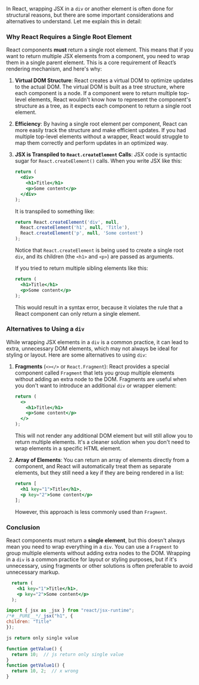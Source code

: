 In React, wrapping JSX in a `div` or another element is often done for structural reasons, but there are some important considerations and alternatives to understand. Let me explain this in detail:

### Why React Requires a Single Root Element

React components **must** return a single root element. This means that if you want to return multiple JSX elements from a component, you need to wrap them in a single parent element. This is a core requirement of React’s rendering mechanism, and here's why:

1. **Virtual DOM Structure**: React creates a virtual DOM to optimize updates to the actual DOM. The virtual DOM is built as a tree structure, where each component is a node. If a component were to return multiple top-level elements, React wouldn't know how to represent the component's structure as a tree, as it expects each component to return a single root element.
   
2. **Efficiency**: By having a single root element per component, React can more easily track the structure and make efficient updates. If you had multiple top-level elements without a wrapper, React would struggle to map them correctly and perform updates in an optimized way.

3. **JSX is Transpiled to `React.createElement` Calls**: JSX code is syntactic sugar for `React.createElement()` calls. When you write JSX like this:

   ```jsx
   return (
     <div>
       <h1>Title</h1>
       <p>Some content</p>
     </div>
   );
   ```

   It is transpiled to something like:

   ```js
   return React.createElement('div', null, 
     React.createElement('h1', null, 'Title'),
     React.createElement('p', null, 'Some content')
   );
   ```

   Notice that `React.createElement` is being used to create a single root `div`, and its children (the `<h1>` and `<p>`) are passed as arguments.

   If you tried to return multiple sibling elements like this:

   ```jsx
   return (
     <h1>Title</h1>
     <p>Some content</p>
   );
   ```

   This would result in a syntax error, because it violates the rule that a React component can only return a single element.

### Alternatives to Using a `div`

While wrapping JSX elements in a `div` is a common practice, it can lead to extra, unnecessary DOM elements, which may not always be ideal for styling or layout. Here are some alternatives to using `div`:

1. **Fragments** (`<></>` or `React.Fragment`):
   React provides a special component called `Fragment` that lets you group multiple elements without adding an extra node to the DOM. Fragments are useful when you don't want to introduce an additional `div` or wrapper element:

   ```jsx
   return (
     <>
       <h1>Title</h1>
       <p>Some content</p>
     </>
   );
   ```

   This will not render any additional DOM element but will still allow you to return multiple elements. It's a cleaner solution when you don't need to wrap elements in a specific HTML element.

2. **Array of Elements**:
   You can return an array of elements directly from a component, and React will automatically treat them as separate elements, but they still need a key if they are being rendered in a list:

   ```jsx
   return [
     <h1 key="1">Title</h1>,
     <p key="2">Some content</p>
   ];
   ```

   However, this approach is less commonly used than `Fragment`.

### Conclusion

React components must return a **single element**, but this doesn't always mean you need to wrap everything in a `div`. You can use a `Fragment` to group multiple elements without adding extra nodes to the DOM. Wrapping in a `div` is a common practice for layout or styling purposes, but if it's unnecessary, using fragments or other solutions is often preferable to avoid unnecessary markup.


 ```jsx
   return (
     <h1 key="1">Title</h1>,
     <p key="2">Some content</p>
   );

   ```

   ```js
   import { jsx as _jsx } from "react/jsx-runtime";
/*#__PURE__*/_jsx("h1", {
  children: "Title"
});

```

```js
js return only single value

function getValue() {
  return 10;  // js return only single value
}
function getValue1() {
  return 10, 2;  // x wrong
}

```